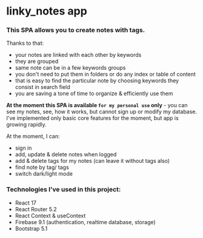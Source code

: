 # linky_notes app

### This SPA allows you to create notes with tags.

Thanks to that:
- your notes are linked with each other by keywords
- they are grouped
- same note can be in a few keywords groups
- you don't need to put them in folders or do any index or table of content
- that is easy to find the particular note by choosing keywords they consist in search field
- you are saving a tone of time to organize & efficiently use them

**At the moment this SPA is available `for my personal use` only** - you can see my notes, see, how it works, but cannot sign up or modify my database. I've implemented only basic core features for the moment, but app is growing rapidly.

At the moment, I can:
- sign in
- add, update & delete notes when logged
- add & delete tags for my notes (can leave it without tags also)
- find note by tag/ tags
- switch dark/light mode

### Technologies I've used in this project:
- React 17
- React Router 5.2
- React Context & useContext
- Firebase 9.1 (authentication, realtime database, storage)
- Bootstrap 5.1